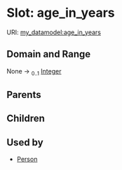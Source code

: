 
# Slot: age_in_years




URI: [my_datamodel:age_in_years](https://w3id.org/my_org/my_datamodelage_in_years)


## Domain and Range

None &#8594;  <sub>0..1</sub> [Integer](types/Integer.md)

## Parents


## Children


## Used by

 * [Person](Person.md)
